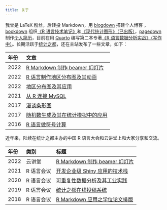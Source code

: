 ```yaml
---
title: 关于
---
```


我曾是 <span class="latex">L<span>a</span>T<span>e</span>X</span> 粉丝，后转投 Markdown，用 [blogdown](https://github.com/rstudio/blogdown) 搭建个人博客 ，[bookdown](https://github.com/rstudio/bookdown) 组织[《R 语言技术笔记》](https://github.com/XiangyunHuang/notesdown)和[《现代统计图形》（已出版）](https://github.com/XiangyunHuang/msg)，[pagedown](https://github.com/rstudio/pagedown) 制作[个人简历](/vitae/2022-hxy-cv.pdf)，目前在用 [Quarto](https://quarto.org/) 编写第二本专著[《R 语言数据分析实战》（写作中）](https://github.com/XiangyunHuang/data-analysis-in-action)。长期活跃于[统计之都](https://cosx.org/)，还在主站发布了一些文章，如下：

| 年份 | 文章 |
|:-----|:----------|
| 2022 | [R Markdown 制作 beamer 幻灯片](https://cosx.org/2022/08/beamer-not-down/)|
| 2022 | [R 语言制作地区分布图及其动画](https://cosx.org/2022/07/choropleth-map-animation/)|
| 2022| [地区分布图及其应用](https://cosx.org/2022/05/choropleth-map/)|
| 2021 | [从 R 连接 MySQL](https://cosx.org/2020/06/connect-mysql-from-r/) |
| 2017 | [漫谈条形图](https://cosx.org/2017/10/discussion-about-bar-graph/) |
| 2017 | [随机数生成及其在统计模拟中的应用](https://cosx.org/2017/05/random-number-generation/)  |
| 2016 | [R 语言做符号计算](https://cosx.org/2016/07/r-symbol-calculate) |

近年来，陆续在统计之都主办的中国 R 语言大会和云讲堂上和大家分享和交流。

|年份  |类别  |标题  |
|:-----|:-----|:----------|
|2022  | 云讲堂 | [R Markdown 制作 beamer 幻灯片](https://www.bilibili.com/video/BV1GP411j7pJ/) |
|2021  | R 语言会议 | [开发企业级 Shiny 应用的技术栈](https://www.bilibili.com/video/BV1FY411s7iv/) |
|2020  | R 语言会议 | [可重复性数据分析及其工业实践](https://www.bilibili.com/video/BV1Vp4y1B7N1/)  |
|2019  | R 语言会议 | [统计之都在线投稿系统](https://wp-contents.netlify.com/talks/2019-chinar12th-cos-blogdown) |
|2018  | R 语言会议 | [R Markdown 应用之学位论文排版](https://wp-contents.netlify.com/talks/chinar11th.pdf) |

